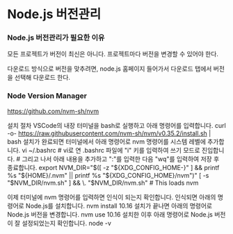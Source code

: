 # Node.js 버전관리

### Node.js 버전관리가 필요한 이유

모든 프로젝트가 버전이 최신은 아니다. 프로젝트마다 버전을 변경할 수 있어야 한다.

다운로드 방식으로 버전을 맞추려면, node.js 홈페이지 들어가서 다운로드 탭에서 버전을 선택해 다운로드 한다.


### Node Version Manager

https://github.com/nvm-sh/nvm

설치 절차
VSCode의 내장 터미널을 bash로 실행하고 아래 명령어를 입력합니다. 
    curl -o- https://raw.githubusercontent.com/nvm-sh/nvm/v0.35.2/install.sh | bash 
설치가 완료되면 터미널에서 아래 명령어로 nvm 명령어를 시스템 레벨에 추가합니다. 
    vi ~/.bashrc 
    # vi로 연 .bashrc 파일에 "i" 키를 입력하여 쓰기 모드로 진입합니다. 
    # 그리고 나서 아래 내용을 추가하고 ":"를 입력한 다음 "wq"를 입력하여 저장 후 종료합니다. 
    export NVM_DIR="$([ -z "${XDG_CONFIG_HOME-}" ] && printf %s "${HOME}/.nvm" || printf %s "${XDG_CONFIG_HOME}/nvm")" 
    [ -s "$NVM_DIR/nvm.sh" ] && \. "$NVM_DIR/nvm.sh" # This loads nvm 

이제 터미널에 nvm 명령어를 입력하면 인식이 되는지 확인합니다. 
인식되면 아래의 명령어로 Node.js를 설치합니다. 
    nvm install 10.16 
설치가 끝나면 아래의 명령어로 Node.js 버전을 변경합니다. 
    nvm use 10.16 
설치한 이후 아래 명령어로 Node.js 버전이 잘 설정되었는지 확인합니다. 
    node -v 



